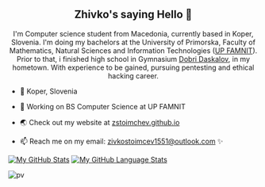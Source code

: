 <h2 align="center">Zhivko's saying Hello 👋</h2>

<p align="center">
I'm Computer science student from Macedonia, currently based in Koper, Slovenia. I'm doing my bachelors at the University of Primorska, Faculty of Mathematics, Natural Sciences and Information Technologies (<a href="https://www.famnit.upr.si/en">UP FAMNIT</a>). Prior to that, i finished high school in Gymnasium <a href="dobridaskalov.edu.mk">Dobri Daskalov</a>, in my hometown. With experience to be gained, pursuing pentesting and ethical hacking career. </p>

- 📍 Koper, Slovenia <!--➣ -->

- 🔭 Working on BS Computer Science at UP FAMNIT

- 🌏 Check out my website at <a href="https://zstoimchev.github.io">zstoimchev.github.io</a>

- 📫 Reach me on my email: <a href = "mailto: zivkostoimcev1551@outlook.com">zivkostoimcev1551@outlook.com</a>
✨

<!--
(8) Making a View Counter for GitHub Repos - Easy PHP Tutorial - YouTube

- 🔭 I’m currently working on CS degree ...
- 🌱 I’m currently learning ...
- 👯 I’m looking to collaborate on ...
- 🤔 I’m looking for help with ...
- 💬 Ask me about ...
- 📫 How to reach me: ...
- 😄 Pronouns: ...
- ⚡ Fun fact: ...
-->


[![My GitHub Stats](https://github-readme-stats.vercel.app/api/?username=zstoimchev&count_private=true&theme=tokyonight&showicons=true)]()
[![My GitHub Language Stats](https://github-readme-stats.vercel.app/api/top-langs/?username=zstoimchev&langs_count=5&theme=tokyonight)]()



![pv](https://pageview.vercel.app/?github_user=zstoimchev)
